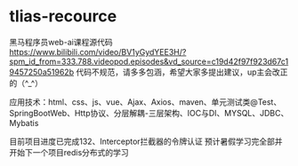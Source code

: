 # tlias-recource
黑马程序员web-ai课程源代码
https://www.bilibili.com/video/BV1yGydYEE3H/?spm_id_from=333.788.videopod.episodes&vd_source=c19d42f97f923d67c19457250a51962b
代码不规范，请多多包涵，希望大家多提出建议，up主会改正的（^_^）

应用技术：html、css、js、vue、Ajax、Axios、maven、单元测试类@Test、SpringBootWeb、Http协议、分层解耦-三层架构、IOC与DI、MYSQL、JDBC、Mybatis

目前项目进度已完成132、Interceptor拦截器的令牌认证
预计暑假学习完全部并开始下一个项目redis分布式的学习
